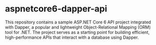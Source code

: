 # aspnetcore6-dapper-api


This repository contains a sample ASP.NET Core 6 API project integrated with Dapper, a popular and lightweight Object-Relational Mapping (ORM) tool for .NET. The project serves as a starting point for building efficient, high-performance APIs that interact with a database using Dapper.
